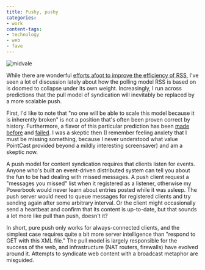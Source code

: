 ```yaml
---
title: Pushy, pushy
categories:
- work
content-tags:
- technology
- web
- fave
---
```


![midvale](/media/2004-10-27-pushy-pushy/midvale.jpg)

While there are wonderful [efforts afoot to improve the efficiency of RSS][2], I've seen a lot of discussion lately about how the polling model RSS is based on is doomed to collapse under its own weight.  Increasingly, I run across predictions that the pull model of syndication will inevitably be replaced by a more scalable push.

   [2]: http://bobwyman.pubsub.com/main/2004/09/using_rfc3229_w.html

First, I'd like to note that "no one will be able to scale this model because it is inherently broken" is not a position that's often been proven correct by history.  Furthermore, a flavor of this particular prediction has been [made before][3] and [failed][4].  I was a skeptic then (I remember feeling anxiety that I must be missing something, because I never understood what value PointCast provided beyond a mildly interesting screensaver) and am a skeptic now.

   [3]: http://www.wired.com/wired/archive/5.03/
   [4]: http://www.fool.com/EveningNews/foth/1999/foth990707.htm

A push model for content syndication requires that clients listen for events.  Anyone who's built an event-driven distributed system can tell you about the fun to be had dealing with missed messages.  A push client request a "messages you missed" list when it registered as a listener, otherwise my Powerbook would never learn about entries posted while it was asleep.  The push server would need to queue messages for registered clients and try sending again after some arbitrary interval.  Or the client might occasionally send a heartbeat and confirm that its content is up-to-date, but that sounds a lot more like pull than push, doesn't it?

In short, pure push only works for always-connected clients, and the simplest case requires quite a bit more server intelligence than "respond to GET with this XML file."  The pull model is largely responsible for the success of the web, and infrastructure (NAT routers, firewalls) have evolved around it.  Attempts to syndicate web content with a broadcast metaphor are misguided.
